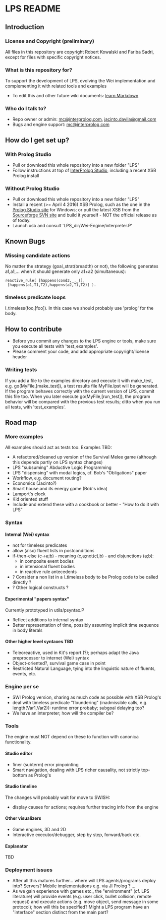 # LPS README #
## Introduction ##
### License and Copyright (preliminary) ###
All files in this repository are copyright Robert Kowalski and Fariba Sadri, except for files with specific copyright notices.
### What is this repository for? ###
To support the development of LPS, evolving the Wei implementation and complementing it with related tools and examples

* To edit this and other future wiki documents: [learn Markdown](https://bitbucket.org/tutorials/markdowndemo)

### Who do I talk to? ###
* Repo owner or admin: mc@interprolog.com, jacinto.davila@gmail.com
* Bugs and engine support: mc@interprolog.com

## How do I get set up? ##
### With Prolog Studio ###
* Pull or download this whole repository into a new folder "LPS"
* Follow instructions at top of [InterProlog Studio](http://interprolog.com/wiki/index.php?title=Studio_Download_and_installation), including a recent XSB Prolog install

### Without Prolog Studio ###
* Pull or download this whole repository into a new folder "LPS"
* Install a recent (>= April 4 2016) XSB Prolog, such as the one in the [Prolog Studio site](http://interprolog.com/wiki/index.php?title=Studio_Download_and_installation#Installing_XSB_Prolog) for Windows; or pull the latest XSB from the [Sourceforge SVN site](https://sourceforge.net/p/xsb/src/HEAD/tree/trunk/XSB/) and build it yourself - NOT the official release as of today.
* Launch xsb and consult 'LPS_dir/Wei-Engine/interpreter.P'

## Known Bugs
### Missing candidate actions
No matter the strategy (goal_strat(breadth) or not), the following generates a1,a1,... when it should generate only a1+a2 (simultaneous):

	reactive_rule( [happens(cond3,_,_)],
	 [happens(a1,T1,T2),happens(a2,T1,T2)] ).
### timeless predicate loops
l_timeless(foo,[foo]).
In this case we should probably use 'prolog' for the body.

## How to contribute ##
* Before you commit any changes to the LPS engine or tools, make sure you execute all tests with 'test_examples'.
* Please comment your code, and add appropriate copyright/license header

### Writing tests ###
If you add a file to the examples directory and execute it with make_test, e.g. go(MyFile,[make_test]), a test results file MyFile.lpst will be generated. If the program behaves correctly with the current version of LPS, commit this file too. When you later execute go(MyFile,[run_test]), the program behavior will be compared with the previous test results; ditto when you run all tests, with 'test_examples'.

## Road map ##
### More examples ###
All examples should act as tests too. 
Examples TBD:

* A refactored/cleaned up version of the Survival Melee game (although this depends partly on LPS syntax changes)
* LPS "subsuming" Abductive Logic Programming
* LPS "dispensing" with modal logics, cf. Bob's "Obligations" paper
* Workflow, e.g. document routing?
* Economics (Jacinto?)
* Smart house and its energy game (Bob's idea)
* Lamport's clock
* Kid oriented stuff
* Include and extend these with a cookbook or better - "How to do it with LPS"

### Syntax ###
#### Internal (Wei) syntax ####
* not for timeless predicates
* allow (also) fluent lists in postconditions
* if-then-else (c->a;b) - meaning (c,a;not(c),b) - and disjunctions (a;b):
	* in composite event bodies
	* in intensional fluent bodies
	* in reactive rule antecedents
* ? Consider a non list in a l_timeless body to be Prolog code to be called directly ?
* ? Other logical constructs ?

#### Experimental "papers syntax" ####
Currently prototyped in utils/psyntax.P

* Reflect additions to internal syntax
* Better representation of time, possibly assuming implicit time sequence in body literals

#### Other higher level syntaxes TBD ####
* Teleoreactive, used in Kit's report (?); perhaps adapt the Java preprocessor to internet (Wei) syntax
* Object-oriented?, survival game case in point
* Restricted Natural Language, tying into the linguistic nature of fluents, events, etc.

### Engine per se ###
* SWI Prolog version, sharing as much code as possible with XSB Prolog's
* deal with timeless predicate "floundering" (inadmissible calls, e.g. length(Var1,Var2)): runtime error probaby; subgoal delaying too?
* We have an interpreter; how will the compiler be?

### Tools ###
The engine must NOT depend on these to function with canonica functionality.

#### Studio editor ####
* finer (subterm) error pinpointing
* Smart navigation, dealing with LPS richer causality, not strictly top-bottom as Prolog's

#### Studio timeline ####
The changes will probably wait for move to SWISH:

* display causes for actions; requires further tracing info from the engine

#### Other visualizers ####
* Game engines, 3D and 2D
* Interactive executor/debugger, step by step, forward/back etc.

#### Explanator ####
TBD

### Deployment issues ###
* After all this matures further... where will LPS agents/programs deploy into? Servers? Mobile implementations e.g. via JI Prolog ? ...
* As we gain experience with games etc., the "environment" (cf. LPS literature) will provide events (e.g. user click, bullet collision, remote request) and execute actions (e.g. move object, send message in some protocol); how will this be specified? Might a LPS program have an "interface" section distinct from the main part?
